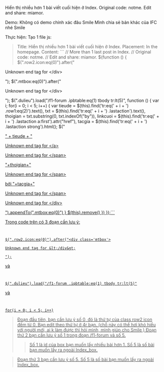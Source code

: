 Hiển thị nhiều hơn 1 bài viết cuối hiện ở Index.
Original code: notme.
Edit and share: miamor.


Demo: Không có demo chính xác đâu Smile Mình chia sẻ bản khác của IFC nhé Smile

Thực hiện:
Tạo 1 file js:

> Title: Hiển thị nhiều hơn 1 bài viết cuối hiện ở Index.
> Placement: In the homepage.
> Content: ```
        // More than 1 last post in Index.
// Original code: notme.
// Edit and share: miamor.
$(function () {
$(".row2.icon:eq(0)").after("<div class='mtbox'>

Unknown end tag for &lt;/div&gt;

");
$(".mtbox:eq(0)").after("<div class='dulieu'>

Unknown end tag for &lt;/div&gt;

");
$(".dulieu").load("/f1-forum .ipbtable:eq(1) tbody tr:lt(5)", function () {
var i;
for(i = 0; i < 5; i++) {
var tieude = $(this).find('tr:eq(' + i + ') .row1:eq(2)').text(),
txt = $(this).find('tr:eq(' + i + ') .lastaction').text(),
thoigian = txt.substring(0, txt.indexOf("by")),
linkcuoi = $(this).find('tr:eq(' + i + ') .lastaction a:first').attr("href"),
tacgia = $(this).find('tr:eq(' + i + ') .lastaction strong').html();
$("<div class='thuxem'><span class='linkcuoi'><a href='" + linkcuoi + "' title='" + tieude + "'> " + tieude + "

Unknown end tag for &lt;/a&gt;



Unknown end tag for &lt;/span&gt;

<span class='thoigian'>"+thoigian+"

Unknown end tag for &lt;/span&gt;

<span class='tacgia'> bởi "+tacgia+"

Unknown end tag for &lt;/span&gt;



Unknown end tag for &lt;/div&gt;

").appendTo(".mtbox:eq(0)")
}
$(this).remove()
})
});```



Trong code trên có 3 đoạn cần lưu ý:

```


$(".row2.icon:eq(0)").after("<div class='mtbox'>

Unknown end tag for &lt;/div&gt;

");
```
và

```


$(".dulieu").load("/f1-forum .ipbtable:eq(1) tbody tr:lt(5)"
```
và

```


for(i = 0; i < 5; i++)

```
> Đoạn đầu tiên, bạn cần lưu ý số 0, đó là thứ tự của class row2 icon đếm từ 0. Bạn edit theo thứ tự ở 4r bạn. (chỗ này có thể hơi khó hiểu với người mới, ai k làm được thì hỏi mình, mình giúp cho Smile )
> Đoạn thứ 2 bạn cần lưu ý số 1 trong đoạn /f1-forum và số 5.
> > Số 1 là id của box bạn muốn lấy nhiều bài hơn 1.
> > Số 5 là số bài bạn muốn lấy ra ngoài Index\_box.

> Đoạn thứ 3 bạn cần lưu ý số 5. Số 5 là số bài bạn muốn lấy ra ngoài Index\_box.